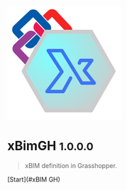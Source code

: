 ![Logo](assets/插件图标.png)

# **xBimGH** <small>1.0.0.0</small>

> xBIM definition in Grasshopper.

[Start](#xBIM GH)

